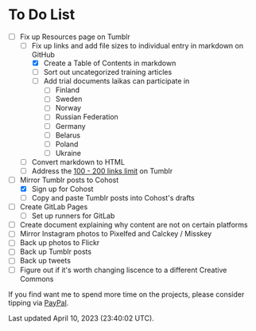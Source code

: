 # To Do List
- [ ] Fix up Resources page on Tumblr
  - [ ] Fix up links and add file sizes to individual entry in markdown on GitHub
    - [x] Create a Table of Contents in markdown 
    - [ ] Sort out uncategorized training articles
    - [ ] Add trial documents laikas can participate in
      - [ ] Finland
      - [ ] Sweden
      - [ ] Norway
      - [ ] Russian Federation
      - [ ] Germany
      - [ ] Belarus
      - [ ] Poland
      - [ ] Ukraine
  - [ ] Convert markdown to HTML 
  - [ ] Address the [100 - 200 links limit](https://ghostflowerdreams.tumblr.com/post/172971851062) on Tumblr
- [ ] Mirror Tumblr posts to Cohost
  - [x] Sign up for Cohost
  - [ ] Copy and paste Tumblr posts into Cohost's drafts
- [ ] Create GitLab Pages
  - [ ] Set up runners for GitLab
- [ ] Create document explaining why content are not on certain platforms
- [ ] Mirror Instagram photos to Pixelfed and Calckey / Misskey
- [ ] Back up photos to Flickr
- [ ] Back up Tumblr posts
- [ ] Back up tweets
- [ ] Figure out if it's worth changing liscence to a different Creative Commons

If you find want me to spend more time on the projects, please consider tipping via [PayPal](https://paypal.me/bglamours).

Last updated April 10, 2023 (23:40:02 UTC).
